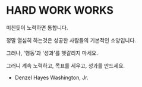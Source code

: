 # HARD WORK WORKS

미친듯이 노력하면 통합니다.

정말 열심히 하는것은 성공한 사람들의 기본적인 소양입니다.

그러나, '행동'과 '성과'를 헷갈리지 마세요.

그러니 계속 노력하고, 목표를 세우고, 성과를 만드세요.

- Denzel Hayes Washington, Jr.

